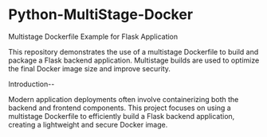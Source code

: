 # Python-MultiStage-Docker

Multistage Dockerfile Example for Flask Application

This repository demonstrates the use of a multistage Dockerfile to build and package a Flask backend application. Multistage builds are used to optimize the final Docker image size and improve security.

Introduction--

Modern application deployments often involve containerizing both the backend and frontend components. This project focuses on using a multistage Dockerfile to efficiently build a Flask backend application, creating a lightweight and secure Docker image.
